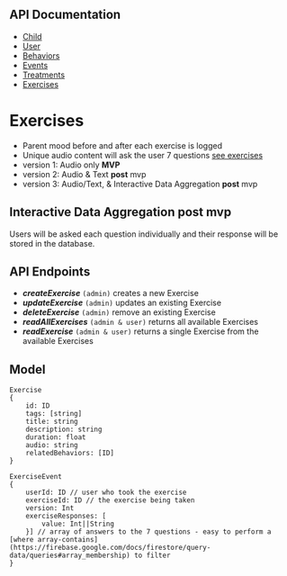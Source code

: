 ## API Documentation

-   [Child](child/README.md)
-   [User](user/README.md)
-   [Behaviors](behaviors/README.md)
-   [Events](events/README.md)
-   [Treatments](treatments/README.md)
-   [Exercises](exercises/README.md)

# Exercises

  - Parent mood before and after each exercise is logged
  - Unique audio content will ask the user 7 questions [see exercises](https://github.com/BondingHealth/documentation/blob/main/README-exercises.md)
  - version 1: Audio only **MVP**
  - version 2: Audio & Text **post** mvp
  - version 3: Audio/Text, & Interactive Data Aggregation **post** mvp

## Interactive Data Aggregation **post mvp**

Users will be asked each question individually and their response will be stored in the database.
## API Endpoints

- **_createExercise_** `(admin)` creates a new Exercise
- **_updateExercise_** `(admin)` updates an existing Exercise
- **_deleteExercise_** `(admin)` remove an existing Exercise
- **_readAllExercises_** `(admin & user)` returns all available Exercises
- **_readExercise_** `(admin & user)` returns a single Exercise from the available Exercises

## Model

```
Exercise
{
    id: ID
    tags: [string]
    title: string
    description: string
    duration: float
    audio: string
    relatedBehaviors: [ID]
}
```

```
ExerciseEvent
{
    userId: ID // user who took the exercise
    exerciseId: ID // the exercise being taken
    version: Int
    exerciseResponses: [
        value: Int||String
    }] // array of answers to the 7 questions - easy to perform a [where array-contains](https://firebase.google.com/docs/firestore/query-data/queries#array_membership) to filter
}
```
